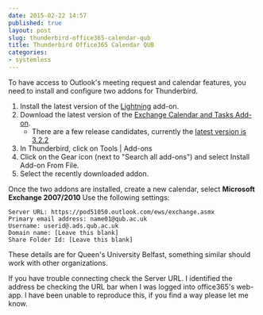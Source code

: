 ```yaml
---
date: 2015-02-22 14:57
published: true
layout: post
slug: thunderbird-office365-calendar-qub
title: Thunderbird Office365 Calendar QUB
categories:
- systemless
---
```


To have access to Outlook's meeting request and calendar features, you need to install and configure two addons for Thunderbird.

1. Install the latest version of the [Lightning](https://www.mozilla.org/en-US/projects/calendar/) add-on.
2. Download the latest version of the [Exchange Calendar and Tasks Add-on](https://github.com/Ericsson/exchangecalendar).
	- There are a few release candidates, currently the [latest version is 3.2.2](https://github.com/Ericsson/exchangecalendar/releases/tag/3.2.2)
3. In Thunderbird, click on Tools | Add-ons
4. Click on the Gear icon (next to "Search all add-ons") and select Install Add-on From File.
5. Select the recently downloaded addon.

Once the two addons are installed, create a new calendar, select **Microsoft Exchange 2007/2010**
Use the following settings:

	Server URL: https://pod51050.outlook.com/ews/exchange.asmx
	Primary email address: name01@qub.ac.uk
	Username: userid@.ads.qub.ac.uk
	Domain name: [Leave this blank]
	Share Folder Id: [Leave this blank]

These details are for Queen's University Belfast, something similar should work with other organizations.

If you have trouble connecting check the Server URL. I identified the address be checking the URL bar when I was logged into office365's web-app. I have been unable to reproduce this, if you find a way please let me know.
